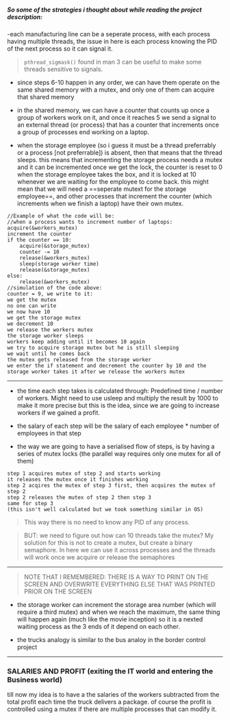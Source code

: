 ##### So some of the strategies i thought about while reading the project description:

-each manufacturing line can be a seperate process, with each process having multiple threads, the issue in here is each process knowing the PID of the next process so it can signal it.

> `pthread_sigmask()` found in man 3 can be useful to make some threads sensitive to signals.

- since steps 6-10 happen in any order, we can have them operate on the same shared memory with a mutex, and only one of them can acquire that shared memory

- in the shared memory, we can have a counter that counts up once a group of workers work on it, and once it reaches 5 we send a signal to an external thread (or process) that has a counter that increments once a group of processes end working on a laptop.

- when the storage employee (so i guess it must be a thread preferrably or a process [not preferrable]) is absent, then that means that the thread sleeps.  this means that incrementing the storage process needs a mutex and it can be incremented once we get the lock, the counter is reset to 0 when the storage employee takes the  box, and it is locked at 10 whenever we are waiting for the employee to come back.  this might mean that we will need a ==seperate mutext for the storage employee==, and other processes that increment the counter (which increments when we finish a laptop) have their own mutex.

```
//Example of what the code will be:
//when a process wants to increment number of laptops:
acquire(&workers_mutex)
increment the counter
if the counter == 10:
    acquire(&storage_mutex)
    counter -= 10
    release(&workers_mutex)
    sleep(storage worker time)
    release(&storage_mutex)
else:
    release(&workers_mutex)
//simulation of the code above:
counter = 9, we write to it:
we get the mutex
no one can write
we now have 10
we get the storage mutex
we decrement 10
we release the workers mutex
the storage worker sleeps
workers keep adding until it becomes 10 again
we try to acquire storage mutex but he is still sleeping
we wait until he comes back
the mutex gets released from the storage worker
we enter the if statement and decrement the counter by 10 and the storage worker takes it after we release the workers mutex
```
-----

- the time each step takes is calculated through: Predefined time / number of workers. Might need to use usleep and multiply the result by 1000 to make it more precise but this is the idea, since we are going to increase workers if we gained a profit.

- the salary of each step will be the salary of each employee * number of employees in that step

- the way we are going to have a serialised flow of steps, is by having a series of mutex locks (the parallel way requires only one mutex for all of them)
```
step 1 acquires mutex of step 2 and starts working
it releases the mutex once it finishes working
step 2 acqires the mutex of step 3 first, then acquires the mutex of step 2
step 2 releases the mutex of step 2 then step 3 
same for step 3 
(this isn't well calculated but we took something similar in OS)
```
>This way there is no need to know any PID of any process.

> BUT: we need to figure out how can 10 threads take the mutex? 
My solution for this is not to create a mutex, but create a binary semaphore. In here we can use it across processes and the threads will work once we acquire or release
the semaphores
----

> NOTE THAT I REMEMBERED: THERE IS A WAY TO PRINT ON THE SCREEN AND OVERWRITE EVERYTHING ELSE THAT WAS PRINTED PRIOR ON THE SCREEN

- the storage worker can increment the storage area number (which will require a third mutex) and when we reach the maximum, the same thing will happen again (much like the movie inception) so it is a nexted waiting process as the 3 ends of it depend on each other.

- the trucks analogy is similar to the bus analoy in the border control project
----
### SALARIES AND PROFIT (exiting the IT world and entering the Business world)
till now my idea is to have a the salaries of the workers subtracted from the total profit each time the truck delivers a package. of course the profit is controlled using a mutex if there are multiple processes that can modify it.

